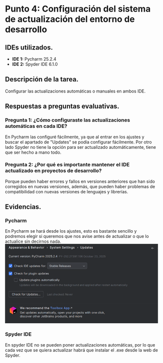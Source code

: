 # Punto 4: Configuración del sistema de actualización del entorno de desarrollo

## IDEs utilizados.
- **IDE 1:** Pycharm 25.2.4
- **IDE 2:** Spyder IDE 6.1.0

## Descripción de la tarea.
Configurar las actualizaciones automáticas o manuales en ambos IDE.

## Respuestas a preguntas evaluativas.
### Pregunta 1: ¿Cómo configuraste las actualizaciones automáticas en cada IDE?
En Pycharm las configuré fácilmente, ya que al entrar en los ajustes y buscar el apartado de "Updates" se podía configurar fácilmente. Por otro lado Spyder no tiene la opción para ser actualizado automáticamente, tiene que ser hecho a mano todo.

### Pregunta 2: ¿Por qué es importante mantener el IDE actualizado en proyectos de desarrollo?
Porque pueden haber errores y fallos en versiones anteriores que han sido corregidos en nuevas versiones, además, que pueden haber problemas de compatibilidad con nuevas versiones de lenguajes y librerías.

## Evidencias.
### Pycharm
En Pycharm se hará desde los ajustes, esto es bastante sencillo y podremos elegir si queremos que nos avise antes de actualizar o que lo actualice sin decirnos nada.
![](capturas/Pycharm_actualizaciones.png)

### Spyder IDE
En spyder IDE no se pueden poner actualizaciones automáticas, por lo que cada vez que se quiera actualizar habrá que instalar el .exe desde la web de Spyder.